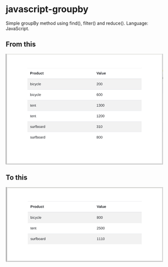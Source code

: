 # javascript-groupby
Simple groupBy method using find(), filter() and reduce(). Language: JavaScript.

## From this
<img src="./docs/15-52-01.jpg" width="500" alt="Complete Table" style="display: flex; justify-content: center;">

## To this
<img src="docs/15-58-58.jpg" width="500" alt="Grouped Table" style="display: flex; justify-content: center;">
